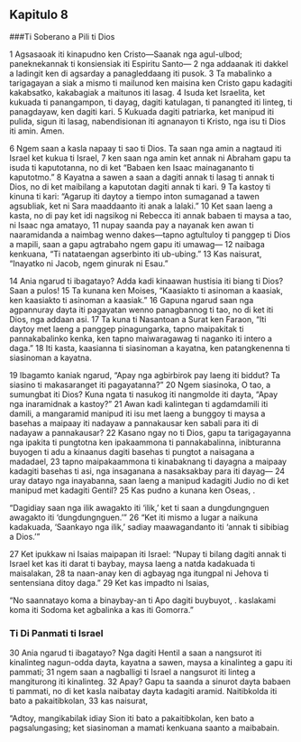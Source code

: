 Kapitulo 8
----------

###Ti Soberano a Pili ti Dios

1 Agsasaoak iti kinapudno ken Cristo—Saanak nga agul-ulbod; paneknekannak ti konsiensiak iti Espiritu Santo—
2 nga addaanak iti dakkel a ladingit ken di agsarday a panagleddaang iti pusok.
3 Ta mabalinko a tarigagayan a siak a mismo ti mailunod ken maisina ken Cristo gapu kadagiti kakabsatko, kakabagiak a maitunos iti lasag.
4 Isuda ket Israelita, ket kukuada ti panangampon, ti dayag, dagiti katulagan, ti panangted iti linteg, ti panagdayaw, ken dagiti kari.
5 Kukuada dagiti patriarka, ket manipud iti pulida, sigun iti lasag, nabendisionan iti agnanayon ti Kristo, nga isu ti Dios iti amin. Amen.

6 Ngem saan a kasla napaay ti sao ti Dios. Ta saan nga amin a nagtaud iti Israel ket kukua ti Israel,
7 ken saan nga amin ket annak ni Abraham gapu ta isuda ti kaputotanna, no di ket “Babaen ken Isaac mainagananto ti kaputotmo.”
8 Kayatna a sawen a saan a dagiti annak ti lasag ti annak ti Dios, no di ket maibilang a kaputotan dagiti annak ti kari.
9 Ta kastoy ti kinuna ti kari: “Agarup iti daytoy a tiempo inton sumaganad a tawen agsubliak, ket ni Sara maaddaanto iti anak a lalaki.”
10 Ket saan laeng a kasta, no di pay ket idi nagsikog ni Rebecca iti annak babaen ti maysa a tao, ni Isaac nga amatayo,
11 nupay saanda pay a nayanak ken awan ti naaramidanda a naimbag wenno dakes—tapno agtultuloy ti panggep ti Dios a mapili, saan a gapu agtrabaho ngem gapu iti umawag—
12 naibaga kenkuana, “Ti natataengan agserbinto iti ub-ubing.”
13 Kas naisurat, “Inayatko ni Jacob, ngem ginurak ni Esau.”

14 Ania ngarud ti ibagatayo? Adda kadi kinaawan hustisia iti biang ti Dios? Saan a pulos!
15 Ta kunana ken Moises, “Kaasiakto ti asinoman a kaasiak, ken kaasiakto ti asinoman a kaasiak.”
16 Gapuna ngarud saan nga agpannuray dayta iti pagayatan wenno panagbannog ti tao, no di ket iti Dios, nga addaan asi.
17 Ta kuna ti Nasantoan a Surat ken Faraon, “Iti daytoy met laeng a panggep pinagungarka, tapno maipakitak ti pannakabalinko kenka, ken tapno maiwaragawag ti naganko iti intero a daga.”
18 Iti kasta, kaasianna ti siasinoman a kayatna, ken patangkenenna ti siasinoman a kayatna.

19 Ibagamto kaniak ngarud, “Apay nga agbirbirok pay laeng iti biddut? Ta siasino ti makasaranget iti pagayatanna?”
20 Ngem siasinoka, O tao, a sumungbat iti Dios? Kuna ngata ti nasukog iti nangmolde iti dayta, “Apay nga inaramidnak a kastoy?”
21 Awan kadi kalintegan ti agdamdamili iti damili, a mangaramid manipud iti isu met laeng a bunggoy ti maysa a basehas a maipaay iti nadayaw a pannakausar ken sabali para iti di nadayaw a pannakausar?
22 Kasano ngay no ti Dios, gapu ta tarigagayanna nga ipakita ti pungtotna ken ipakaammona ti pannakabalinna, inibturanna buyogen ti adu a kinaanus dagiti basehas ti pungtot a naisagana a madadael,
23 tapno maipakaammona ti kinabaknang ti dayagna a maipaay kadagiti basehas ti asi, nga insaganana a nasaksakbay para iti dayag—
24 uray datayo nga inayabanna, saan laeng a manipud kadagiti Judio no di ket manipud met kadagiti Gentil?
25 Kas pudno a kunana ken Oseas, .

“Dagidiay saan nga ilik awagakto iti ‘ilik,’ ket ti saan a dungdungnguen awagakto iti ‘dungdungnguen.’”
26 “Ket iti mismo a lugar a naikuna kadakuada, ‘Saankayo nga ilik,’ sadiay maawagandanto iti ‘annak ti sibibiag a Dios.’”

27 Ket ipukkaw ni Isaias maipapan iti Israel: “Nupay ti bilang dagiti annak ti Israel ket kas iti darat ti baybay, maysa laeng a natda kadakuada ti maisalakan,
28 ta naan-anay ken di agbayag nga itungpal ni Jehova ti sentensiana ditoy daga.”
29 Ket kas impadto ni Isaias,

“No saannatayo koma a binaybay-an ti Apo dagiti buybuyot, .
     kaslakami koma iti Sodoma
     ket agbalinka a kas iti Gomorra.”

### Ti Di Panmati ti Israel

30 Ania ngarud ti ibagatayo? Nga dagiti Hentil a saan a nangsurot iti kinalinteg nagun-odda dayta, kayatna a sawen, maysa a kinalinteg a gapu iti pammati;
31 ngem saan a nagballigi ti Israel a nangsurot iti linteg a mangiturong iti kinalinteg.
32 Apay? Gapu ta saanda a sinurot dayta babaen ti pammati, no di ket kasla naibatay dayta kadagiti aramid. Naitibkolda iti bato a pakaitibkolan,
33 kas naisurat,

“Adtoy, mangikabilak idiay Sion iti bato a pakaitibkolan, ken bato a pagsalungasing;
     ket siasinoman a mamati kenkuana saanto a maibabain.

